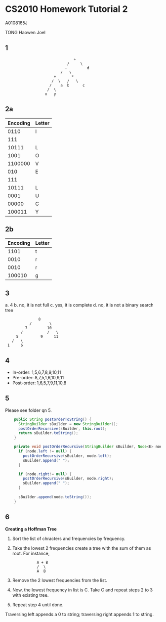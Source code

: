 CS2010 Homework Tutorial 2
=============================

A0108165J

TONG Haowen Joel

## 1

                                   +
                                /	  \
                               -         d
                             /   \
                          +       *  
                         /  \   /   \
                        /    a  b      c 
                       /  \
                      x   y 
                           

## 2a

| Encoding | Letter |
|---------------|-----------|
| 0110 | I |
| 111|  |
| 10111 | L |
| 1001 | O |
| 1100000 | V |
| 010 | E |
| 111 | |
| 10111 | L |
| 0001 | U |
| 00000 | C |
| 100011 | Y| 

## 2b

| Encoding | Letter |
|---------------|-----------|
| 1101 | t |
| 0010 | r |
| 0010 | r |
| 100010 | g |

## 3

a. 4
b. no, it is not full
c. yes, it is complete
d. no, it is not a binary search tree

                   8
               /        \
             7         10
           /           /   \
         5          9     11
       /   \ 
     1     6

## 4

- In-order: 1,5,6,7,8,9,10,11
- Pre-order: 8,7,5,1,6,10,9,11
- Post-order: 1,6,5,7,9,11,10,8

## 5

Please see folder qn 5.
```java
    public String postorderToString() {
      StringBuilder sBuilder = new StringBuilder();
      postOrderRecursive(sBuilder, this.root);
      return sBuilder.toString();
    }

    private void postOrderRecursive(StringBuilder sBuilder, Node<E> node) {
      if (node.left != null) {
        postOrderRecursive(sBuilder, node.left);
        sBuilder.append(" ");
      }

      if (node.right!= null) {
        postOrderRecursive(sBuilder, node.right);
        sBuilder.append(" ");
      }
      
      sBuilder.append(node.toString());
    }
```

## 6

**Creating a Hoffman Tree**

1. Sort the list of chracters and frequencies by frequency.
2. Take the lowest 2 frequencies create a tree with the sum of them as root.  For instance,

                  A + B
                  /  \
                  A  B

3. Remove the 2 lowest frequencies from the list.
4. Now, the lowest frequency in list is C.  Take C and repeat steps 2 to 3 with existing tree.
5. Repeat step 4 until done.

Traversing left appends a 0 to string; traversing right appends 1 to string.

